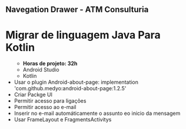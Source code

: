 ## Navegation Drawer - ATM Consulturia

  # Migrar de linguagem Java Para Kotlin
  
  <ul>
    <ul>
      <b><li>Horas de projeto: 32h</b></li>
      <li>Android Studio</li>
      <li>Kotlin</li>
      </ul>
    <li> Usar o plugin Android-about-page: implementation 'com.github.medyo:android-about-page:1.2.5' </li>
    <li> Criar Packge UI</li>
    <li> Permitir acesso para ligações</li>
    <li> Permitir acesso ao e-mail</li>
    <li> Inserir no e-mail automáticamente o assunto eo inicio da mensagem</li>
    <li> Usar FrameLayout e FragmentsActivitys</li>

  </ul>
